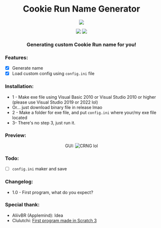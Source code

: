 <h1 align="center">
Cookie Run Name Generator
</h1>

<p align="center"> 
  <kbd>
<img src="https://media.discordapp.net/attachments/954077931360124939/1017975469104173128/bruh.png">
  </kbd>
</p>
<p align="center">
  <img src="https://img.shields.io/badge/language-vb.net%202010-blue">
  <img src="https://img.shields.io/github/languages/top/Bang1338/Cookie-Run-Name-Generator">
</p>
<h3 align="center">
Generating custom Cookie Run name for you!
</h3>

### Features:
- [X] Generate name
- [X] Load custom config using ```config.ini``` file

### Installation:
* 1 - Make exe file using Visual Basic 2010 or Visual Studio 2010 or higher (please use Visual Studio 2019 or 2022 lol)
* Or... just download binary file in release lmao
* 2 - Make a folder for exe file, and put ```config.ini``` where your/my exe file located
* 3- There's no step 3, just run it.

### Preview:
<p align="center">
GUI:
<img class="center" src="https://media.discordapp.net/attachments/954077931360124939/1017976892873257080/crng.png?width=392&height=473" alt="CRNG lol"/>
</p>

### Todo:
- [ ] ```config.ini``` maker and save

### Changelog:
* 1.0 - First program, what do you expect?

### Special thank:
- AliivBR (Applemind): Idea
- Clulutchi: [First program made in Scratch 3](https://cdn.discordapp.com/attachments/954067289475539094/1010647519493099600/cookie_run_name_generator.sb3)

